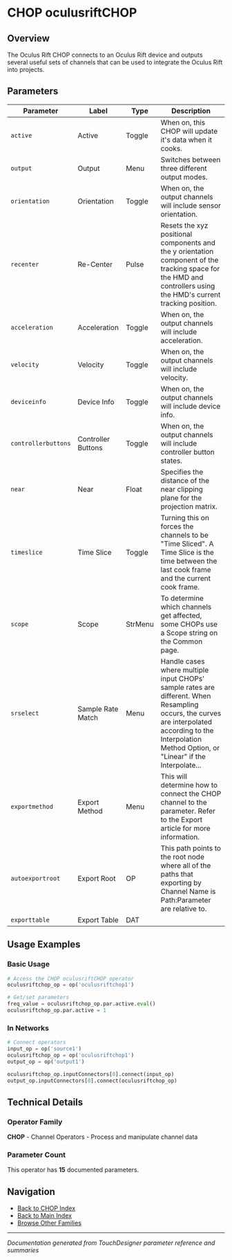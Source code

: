 # CHOP oculusriftCHOP

## Overview

The Oculus Rift CHOP connects to an Oculus Rift device and outputs several useful sets of channels that can be used to integrate the Oculus Rift into projects.

## Parameters

| Parameter | Label | Type | Description |
|-----------|-------|------|-------------|
| `active` | Active | Toggle | When on, this CHOP will update it's data when it cooks. |
| `output` | Output | Menu | Switches between three different output modes. |
| `orientation` | Orientation | Toggle | When on, the output channels will include sensor orientation. |
| `recenter` | Re-Center | Pulse | Resets the xyz positional components and the y orientation component of the tracking space for the HMD and controllers using the HMD's current tracking position. |
| `acceleration` | Acceleration | Toggle | When on, the output channels will include acceleration. |
| `velocity` | Velocity | Toggle | When on, the output channels will include velocity. |
| `deviceinfo` | Device Info | Toggle | When on, the output channels will include device info. |
| `controllerbuttons` | Controller Buttons | Toggle | When on, the output channels will include controller button states. |
| `near` | Near | Float | Specifies the distance of the near clipping plane for the projection matrix. |
| `timeslice` | Time Slice | Toggle | Turning this on forces the channels to be "Time Sliced".  A Time Slice is the time between the last cook frame and the current cook frame. |
| `scope` | Scope | StrMenu | To determine which channels get affected, some CHOPs use a Scope string on the Common page. |
| `srselect` | Sample Rate Match | Menu | Handle cases where multiple input CHOPs' sample rates are different. When Resampling occurs, the curves are interpolated according to the Interpolation Method Option, or "Linear" if the Interpolate... |
| `exportmethod` | Export Method | Menu | This will determine how to connect the CHOP channel to the parameter. Refer to the Export article for more information. |
| `autoexportroot` | Export Root | OP | This path points to the root node where all of the paths that exporting by Channel Name is Path:Parameter are relative to. |
| `exporttable` | Export Table | DAT |  |

## Usage Examples

### Basic Usage

```python
# Access the CHOP oculusriftCHOP operator
oculusriftchop_op = op('oculusriftchop1')

# Get/set parameters
freq_value = oculusriftchop_op.par.active.eval()
oculusriftchop_op.par.active = 1
```

### In Networks

```python
# Connect operators
input_op = op('source1')
oculusriftchop_op = op('oculusriftchop1')
output_op = op('output1')

oculusriftchop_op.inputConnectors[0].connect(input_op)
output_op.inputConnectors[0].connect(oculusriftchop_op)
```

## Technical Details

### Operator Family

**CHOP** - Channel Operators - Process and manipulate channel data

### Parameter Count

This operator has **15** documented parameters.

## Navigation

- [Back to CHOP Index](../CHOP/CHOP_INDEX.md)
- [Back to Main Index](../OPERATORS_INDEX.md)
- [Browse Other Families](../OPERATORS_INDEX.md#quick-navigation)

---
*Documentation generated from TouchDesigner parameter reference and summaries*
